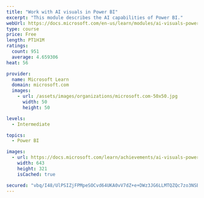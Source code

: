 ```yaml
---
title: "Work with AI visuals in Power BI"
excerpt: "This module describes the AI capabilities of Power BI."
webUrl: https://docs.microsoft.com/en-us/learn/modules/ai-visuals-power-bi/
type: course
price: Free
length: PT1H1M
ratings:
  count: 951
  average: 4.659306
heat: 56

provider:
  name: Microsoft Learn
  domain: microsoft.com
  images:
    - url: /assets/images/organizations/microsoft.com-50x50.jpg
      width: 50
      height: 50

levels:
  - Intermediate

topics:
  - Power BI

images:
  - url: https://docs.microsoft.com/learn/achievements/ai-visuals-power-bi-social.png
    width: 643
    height: 321
    isCached: true

secured: "vbq/I48/UlPSIZjFPMpeSOCvd64UKA0vV7dZ+e+DWz3JG6LLMTQZQc7zo3NSBZlU14mCYjQWE8oPPq1tsh1I5XwL3FGywuZnG+sQvdsPOOBbSq51fAOPhYAcmlzjMkQTfObo8z8JppaBn7R7GPqx5MSYM/WxaeejojDUpYxrcp8FudOkQeg3siz6pAqpLniBxOritMSnh3aiJ1P8+2zKjFnk4R8KxAr0IOAOo7jSJbaK6U5/9AXzYfCA43AAiRzBy8R9eHcPpis/CVXBC1f5do6MYAEVHe2hcwMA970lA8PZCktHa+juntyJCZ8MUsPTLUXZc8KrV7Dz6cndL+UuHIDvs/I7b5PlHSLRcewjDvdUrhwLbTAJ81J91459NVRL4iLguFJeWr//q2SqVxAGByjV1xYMJQZdsnlWn0q9Y8Q=;L6UqbZ6JG6FlRQyqlQb8Cg=="
---
```


